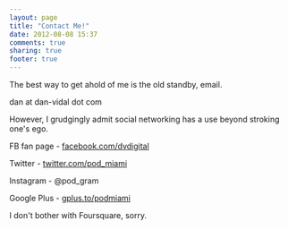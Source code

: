 ```yaml
---
layout: page
title: "Contact Me!"
date: 2012-08-08 15:37
comments: true
sharing: true
footer: true
---
```


<p>The best way to get ahold of me is the old standby, email.</p>
<p>dan at dan-vidal dot com</p>

<p>However, I grudgingly admit social networking has a use beyond stroking one's ego.</p>
<p>FB fan page - <a href="http://facebook.com/dvdigital">facebook.com/dvdigital</a></p>
<p>Twitter - <a href="http://twitter.com/pod_miami">twitter.com/pod_miami</a></p>
<p>Instagram - @pod_gram</p>
<p>Google Plus - <a href="http://gplus.to/podmiami">gplus.to/podmiami</a></p>

<p>I don't bother with Foursquare, sorry.</p>



